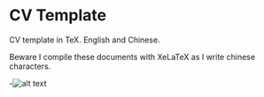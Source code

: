 # CV Template

CV template in TeX. English and Chinese. 

Beware I compile these documents with XeLaTeX as I write chinese characters.

-![alt text](http://mirrors.creativecommons.org/presskit/buttons/88x31/png/by-nc-sa.png "Bajo licencia Creative Commons")